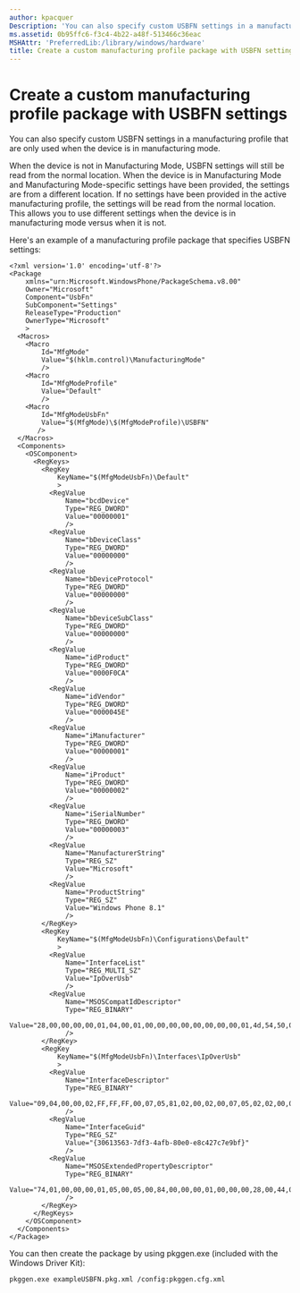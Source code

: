 ```yaml
---
author: kpacquer
Description: 'You can also specify custom USBFN settings in a manufacturing profile that are only used when the device is in manufacturing mode.'
ms.assetid: 0b95ffc6-f3c4-4b22-a48f-513466c36eac
MSHAttr: 'PreferredLib:/library/windows/hardware'
title: Create a custom manufacturing profile package with USBFN settings
---
```


# Create a custom manufacturing profile package with USBFN settings


You can also specify custom USBFN settings in a manufacturing profile that are only used when the device is in manufacturing mode.

When the device is not in Manufacturing Mode, USBFN settings will still be read from the normal location. When the device is in Manufacturing Mode and Manufacturing Mode-specific settings have been provided, the settings are from a different location. If no settings have been provided in the active manufacturing profile, the settings will be read from the normal location. This allows you to use different settings when the device is in manufacturing mode versus when it is not.

Here's an example of a manufacturing profile package that specifies USBFN settings:

``` syntax
<?xml version='1.0' encoding='utf-8'?>
<Package
    xmlns="urn:Microsoft.WindowsPhone/PackageSchema.v8.00"
    Owner="Microsoft"
    Component="UsbFn"
    SubComponent="Settings"
    ReleaseType="Production"
    OwnerType="Microsoft"
    >
  <Macros>
    <Macro
        Id="MfgMode"
        Value="$(hklm.control)\ManufacturingMode"
        />
    <Macro
        Id="MfgModeProfile"
        Value="Default"
        />
    <Macro
        Id="MfgModeUsbFn"
        Value="$(MfgMode)\$(MfgModeProfile)\USBFN"
       />
  </Macros>
  <Components>
    <OSComponent>
      <RegKeys>
        <RegKey
            KeyName="$(MfgModeUsbFn)\Default"
            >
          <RegValue
              Name="bcdDevice"
              Type="REG_DWORD"
              Value="00000001"
              />
          <RegValue
              Name="bDeviceClass"
              Type="REG_DWORD"
              Value="00000000"
              />
          <RegValue
              Name="bDeviceProtocol"
              Type="REG_DWORD"
              Value="00000000"
              />
          <RegValue
              Name="bDeviceSubClass"
              Type="REG_DWORD"
              Value="00000000"
              />
          <RegValue
              Name="idProduct"
              Type="REG_DWORD"
              Value="0000F0CA"
              />
          <RegValue
              Name="idVendor"
              Type="REG_DWORD"
              Value="0000045E"
              />
          <RegValue
              Name="iManufacturer"
              Type="REG_DWORD"
              Value="00000001"
              />
          <RegValue
              Name="iProduct"
              Type="REG_DWORD"
              Value="00000002"
              />
          <RegValue
              Name="iSerialNumber"
              Type="REG_DWORD"
              Value="00000003"
              />
          <RegValue
              Name="ManufacturerString"
              Type="REG_SZ"
              Value="Microsoft"
              />
          <RegValue
              Name="ProductString"
              Type="REG_SZ"
              Value="Windows Phone 8.1"
              />
        </RegKey>
        <RegKey
            KeyName="$(MfgModeUsbFn)\Configurations\Default"
            >
          <RegValue
              Name="InterfaceList"
              Type="REG_MULTI_SZ"
              Value="IpOverUsb"
              />
          <RegValue
              Name="MSOSCompatIdDescriptor"
              Type="REG_BINARY"
              Value="28,00,00,00,00,01,04,00,01,00,00,00,00,00,00,00,00,01,4d,54,50,00,00,00,00,00,00,00,00,00,00,00,00,00,00,00,00,00,00,00"
              />
        </RegKey>
        <RegKey
            KeyName="$(MfgModeUsbFn)\Interfaces\IpOverUsb"
            >
          <RegValue
              Name="InterfaceDescriptor"
              Type="REG_BINARY"
              Value="09,04,00,00,02,FF,FF,FF,00,07,05,81,02,00,02,00,07,05,02,02,00,02,00"
              />
          <RegValue
              Name="InterfaceGuid"
              Type="REG_SZ"
              Value="{30613563-7df3-4afb-80e0-e8c427c7e9bf}"
              />
          <RegValue
              Name="MSOSExtendedPropertyDescriptor"
              Type="REG_BINARY"
              Value="74,01,00,00,00,01,05,00,05,00,84,00,00,00,01,00,00,00,28,00,44,00,65,00,76,00,69,00,63,00,65,00,49,00,6E,00,74,00,65,00,72,00,66,00,61,00,63,00,65,00,47,00,55,00,49,00,44,00,00,00,4E,00,00,00,7B,00,32,00,36,00,66,00,65,00,64,00,63,00,34,00,65,00,2D,00,36,00,61,00,63,00,33,00,2D,00,34,00,32,00,34,00,31,00,2D,00,39,00,65,00,34,00,64,00,2D,00,65,00,33,00,64,00,34,00,62,00,32,00,63,00,35,00,63,00,35,00,33,00,34,00,7D,00,00,00,36,00,00,00,04,00,00,00,24,00,44,00,65,00,76,00,69,00,63,00,65,00,49,00,64,00,6C,00,65,00,45,00,6E,00,61,00,62,00,6C,00,65,00,64,00,00,00,04,00,00,00,01,00,00,00,34,00,00,00,04,00,00,00,22,00,44,00,65,00,66,00,61,00,75,00,6C,00,74,00,49,00,64,00,6C,00,65,00,53,00,74,00,61,00,74,00,65,00,00,00,04,00,00,00,01,00,00,00,38,00,00,00,04,00,00,00,26,00,44,00,65,00,66,00,61,00,75,00,6C,00,74,00,49,00,64,00,6C,00,65,00,54,00,69,00,6D,00,65,00,6F,00,75,00,74,00,00,00,04,00,00,00,10,27,00,00,44,00,00,00,04,00,00,00,32,00,55,00,73,00,65,00,72,00,53,00,65,00,74,00,44,00,65,00,76,00,69,00,63,00,65,00,49,00,64,00,6C,00,65,00,45,00,6E,00,61,00,62,00,6C,00,65,00,64,00,00,00,04,00,00,00,01,00,00,00"
              />
        </RegKey>
      </RegKeys>
    </OSComponent>
  </Components>
</Package>
```

You can then create the package by using pkggen.exe (included with the Windows Driver Kit):

``` syntax
pkggen.exe exampleUSBFN.pkg.xml /config:pkggen.cfg.xml
```

 

 





